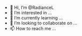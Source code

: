 - 👋 Hi, I’m @RadianceL
- 👀 I’m interested in ...
- 🌱 I’m currently learning ...
- 💞️ I’m looking to collaborate on ...
- 📫 How to reach me ...

<!---
RadianceL/RadianceL is a ✨ special ✨ repository because its `README.md` (this file) appears on your GitHub profile.
You can click the Preview link to take a look at your changes.
--->
